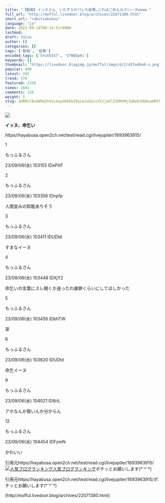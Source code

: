 ```yaml
---
title: "【動画】イッヌさん、いたずらがバレた結果…これはごめんなさいーヌwwww "
full_url: "http://mofful.livedoor.blog/archives/22071380.html"
short_url: "rabitsokuhou"
language: "ja"
date: 2023-09-14T08:15:51+0900
lastmod: 
draft: false
author: []
categories: []
tags: ['動画', '結果']
encoded_tags: ['5YuV55S7', '57WQ5p6c']
keywords: []
thumbnail: "https://livedoor.blogimg.jp/mofful/imgs/d/2/d2fe4ba9-s.png"
popular: 490
latest: 202
trend: 578
featured: 1330
views: 1641
comments: 134
weight: 5
slug: aHR0cC8vbW9mZnVsLmxpdmVkb29yLmJsb2cvYXJjaGl2ZXMvMjIwNzEzODAuaHRtbA==
---
```


![](https://livedoor.blogimg.jp/mofful/imgs/d/2/d2fe4ba9-s.png)

<div><p><b><p>イッヌ、命乞い</p></b> https//hayabusa.open2ch.net/test/read.cgi/livejupiter/1693963915/</p><p class='t_h'>1 <p>もっふるさん</p> <p> 23/09/06(水) 103155 IDePXF</p></p><p class='t_h'>2 <p>もっふるさん</p> <p> 23/09/06(水) 103356 IDnpfp</p></p> <p class='t_b'> 人間並みの知能ありそう </p> <p class='t_h'>3 <p>もっふるさん</p> <p> 23/09/06(水) 103411 IDUDtd</p></p> <p class='t_b'> すまなイーヌ </p> <p class='t_h'>4 <p>もっふるさん</p> <p> 23/09/06(水) 103448 IDXjY2</p></p> <p class='t_b'> 命乞いの言葉にスレ開くか迷ったわ謝罪くらいにしてほしかった </p> <p class='t_h'>5 <p>もっふるさん</p> <p> 23/09/06(水) 103456 IDbhTW</p></p> <p class='t_b'> 草 </p> <p class='t_h'>6 <p>もっふるさん</p> <p> 23/09/06(水) 103620 IDUDtd</p></p> <p class='t_b'> 命乞イーヌ </p> <p class='t_h'>9 <p>もっふるさん</p> <p> 23/09/06(水) 104021 ID6riL</p></p> <p class='t_b'> アホなんか賢いんか分からん </p> <p class='t_h'>12 <p>もっふるさん</p> <p> 23/09/06(水) 104454 IDFzmN</p></p> <p class='t_b'> かわいい </p> 引用元https//hayabusa.open2ch.net/test/read.cgi/livejupiter/1693963915/<a href='//blog.with2.net/link/?2036932'><img src='https//blog.with2.net/img/banner/banner_21.gif' title='人気ブログランキング'></a><a href='//blog.with2.net/link/?2036932'>人気ブログランキング</a>ポチッとお願いします(*´꒳`*)<img border='0' width='1' height='1' src='https//www11.a8.net/0.gif?a8mat=3BDUGQ+4RHMA+2HOM+BS629' alt=''> <p>引用元https//hayabusa.open2ch.net/test/read.cgi/livejupiter/1693963915/ポチッとお願いします(*´꒳`*)</p></div>

(http//mofful.livedoor.blog/archives/22071380.html)
